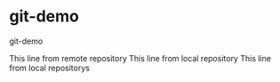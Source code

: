# git-demo
git-demo

This line from remote repository
This line from local repository
This line from local repositorys

